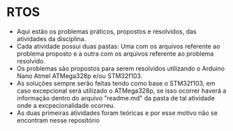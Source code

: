 # RTOS



*   Aqui estão os problemas práticos, propostos e resolvidos, das atividades da disciplina.
*   Cada atividade possui duas pastas: Uma com os arquivos referente ao problema proposto
    e a outra com os arquivos referente ao problema resolvido.
*   Os problemas são propostos para serem resolvidos utilizando o Arduino Nano Atmel ATMega328p e/ou STM32f103.
*   As soluções sempre serão feitas tendo como base o STM32f103, em caso excepcional será utilizado
    o ATMega328p, se isso ocorrer haverá a informação dentro do arquivo "readme.md"
    da pasta de tal atividade onde a excpecionalidade ocorreu.
*   As duas primeiras atividades foram teóricas e por esse motivo não se encontram nesse repositório
